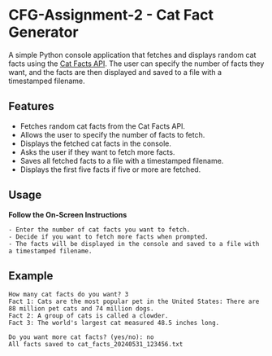 # CFG-Assignment-2 -  Cat Fact Generator

A simple Python console application that fetches and displays random cat facts using the [Cat Facts API](https://cat-fact.herokuapp.com/facts/random). The user can specify the number of facts they want, and the facts are then displayed and saved to a file with a timestamped filename.

## Features

- Fetches random cat facts from the Cat Facts API.
- Allows the user to specify the number of facts to fetch.
- Displays the fetched cat facts in the console.
- Asks the user if they want to fetch more facts.
- Saves all fetched facts to a file with a timestamped filename.
- Displays the first five facts if five or more are fetched.

## Usage

**Follow the On-Screen Instructions**

    - Enter the number of cat facts you want to fetch.
    - Decide if you want to fetch more facts when prompted.
    - The facts will be displayed in the console and saved to a file with a timestamped filename.

## Example

```plaintext
How many cat facts do you want? 3
Fact 1: Cats are the most popular pet in the United States: There are 88 million pet cats and 74 million dogs.
Fact 2: A group of cats is called a clowder.
Fact 3: The world's largest cat measured 48.5 inches long.

Do you want more cat facts? (yes/no): no
All facts saved to cat_facts_20240531_123456.txt

